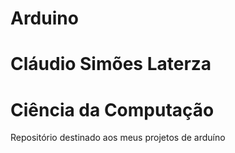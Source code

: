 # Arduino
# Cláudio Simões Laterza
# Ciência da Computação

Repositório destinado aos meus projetos de arduíno
